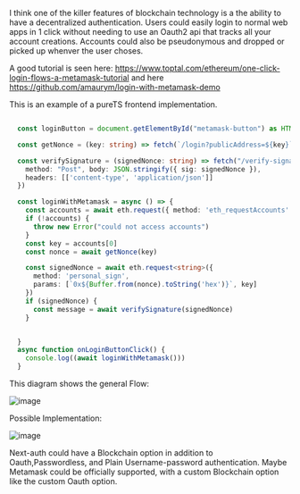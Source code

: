 I think one of the killer features of blockchain technology is a the ability to have a decentralized authentication.
Users could easily login to normal web apps in 1 click without needing to use an Oauth2 api that tracks all your account creations. 
Accounts could also be pseudonymous and dropped or picked up whenver the user choses. 

A good tutorial is seen here: https://www.toptal.com/ethereum/one-click-login-flows-a-metamask-tutorial and here https://github.com/amaurym/login-with-metamask-demo

This is an example of a pureTS frontend implementation. 

```ts

  const loginButton = document.getElementById("metamask-button") as HTMLButtonElement

  const getNonce = (key: string) => fetch(`/login?publicAddress=${key}`).then((res) => res.text())

  const verifySignature = (signedNonce: string) => fetch("/verify-signature", {
    method: "Post", body: JSON.stringify({ sig: signedNonce }),
    headers: [['content-type', 'application/json']]
  })

  const loginWithMetamask = async () => {
    const accounts = await eth.request({ method: 'eth_requestAccounts' })
    if (!accounts) {
      throw new Error("could not access accounts")
    }
    const key = accounts[0]
    const nonce = await getNonce(key)

    const signedNonce = await eth.request<string>({
      method: 'personal_sign',
      params: [`0x${Buffer.from(nonce).toString('hex')}`, key]
    })
    if (signedNonce) {
      const message = await verifySignature(signedNonce)
    }


  }
  async function onLoginButtonClick() {
    console.log((await loginWithMetamask()))
  }
  ```
 
 This diagram shows the general Flow: 
 
 
![image](https://user-images.githubusercontent.com/48411623/218500956-f78236ac-b75a-4fa7-8c04-5edad0fbb4f9.png)


Possible Implementation:


![image](https://www.plantuml.com/plantuml/png/RP11IyOm38Rl-nKltrdHSq4T8k8kNcJWjUlY39kjDAawPF_TJDXt6Ekb8UHvyv1Qr6Sj7rFrc5DKYZqkRt7lmxYM3bS3wNEAWUwAK6xwc-kVr_shjd4ZjnI7txXY3gSdHcli1Judya8G7YBqdGKZpT047mA989MCR-g4bT2spOFRhJajHuwc-4MPt-ONY_LQCg5B_MpxPMkOmu7rEVJO_Z-KoKhDXHPucrXF01O8AJZQ9y8fGfFnLMsStV4F)
  
Next-auth could have a Blockchain option in addition to Oauth,Passwordless, and Plain Username-password authentication.
Maybe Metamask could be officially supported, with a custom Blockchain option like the custom Oauth option. 


